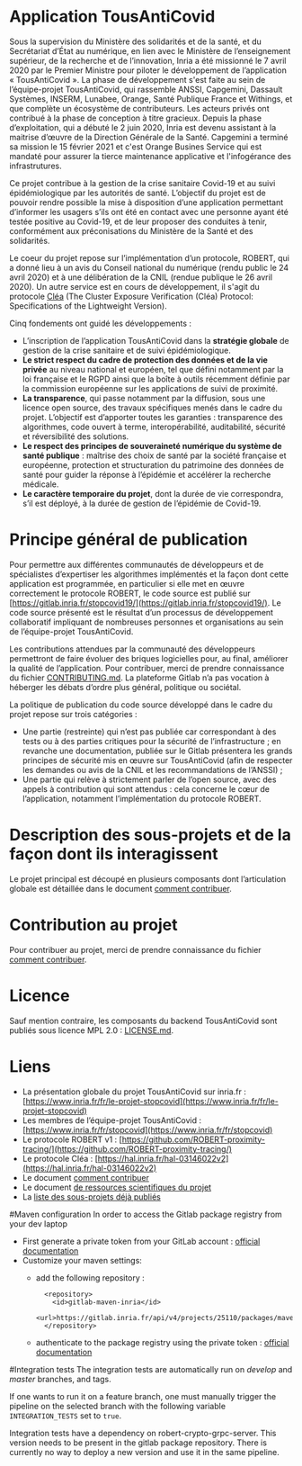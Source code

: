 # Application TousAntiCovid

Sous la supervision du Ministère des solidarités et de la santé, et du
Secrétariat d’État au numérique, en lien avec le Ministère de l’enseignement
supérieur, de la recherche et de l’innovation, Inria a été missionné le 7 avril
2020 par le Premier Ministre pour piloter le développement de l’application
« TousAntiCovid ». La phase de développement s'est faite au sein de
l’équipe-projet TousAntiCovid, qui rassemble ANSSI, Capgemini, Dassault
Systèmes, INSERM, Lunabee, Orange, Santé Publique France et Withings, et que
complète un écosystème de contributeurs. Les acteurs privés ont contribué à
la phase de conception à titre gracieux. Depuis la phase d’exploitation, qui
a débuté le 2 juin 2020, Inria est devenu assistant à la maitrise d’œuvre de
la Direction Générale de la Santé. Capgemini a terminé sa mission le 15
février 2021 et c'est Orange Busines Service qui est mandaté pour assurer la
tierce maintenance applicative et l'infogérance des infrastrutures.

Ce projet contribue à la gestion de la crise sanitaire Covid-19 et au suivi
épidémiologique par les autorités de santé. L’objectif du projet est de
pouvoir rendre possible la mise à disposition d’une application permettant
d’informer les usagers s’ils ont été en contact avec une personne ayant été
testée positive au Covid-19, et de leur proposer des conduites à tenir,
conformément aux préconisations du Ministère de la Santé et des solidarités.

Le coeur du projet repose sur l’implémentation d’un protocole, ROBERT, qui a
donné lieu à un avis du Conseil national du numérique (rendu public le 24
avril 2020) et à une délibération de la CNIL (rendue publique le 26 avril
2020). Un autre service est en cours de développement, il s'agit du protocole
[Cléa](https://hal.inria.fr/hal-03146022v2) (The Cluster Exposure
Verification (Cléa) Protocol: Specifications of the Lightweight Version).

Cinq fondements ont guidé les développements : 
* L’inscription de l’application TousAntiCovid dans la **stratégie globale** de gestion de la crise sanitaire et de suivi épidémiologique. 
* **Le strict respect du cadre de protection des données et de la vie privée** au niveau national et européen, tel que défini notamment par la loi française et le RGPD ainsi que la boîte à outils récemment définie par la commission européenne sur les applications de suivi de proximité. 
* **La transparence**, qui passe notamment par la diffusion, sous une licence open source, des travaux spécifiques menés dans le cadre du projet. L’objectif est d’apporter toutes les garanties : transparence des algorithmes, code ouvert à terme, interopérabilité, auditabilité, sécurité et réversibilité des solutions. 
* **Le respect des principes de souveraineté numérique du système de santé publique** : maîtrise des choix de santé par la société française et européenne, protection et structuration du patrimoine des données de santé pour guider la réponse à l’épidémie et accélérer la recherche médicale. 
* **Le caractère temporaire du projet**, dont la durée de vie correspondra, s’il est déployé, à la durée de gestion de l’épidémie de Covid-19.


# Principe général de publication 

Pour permettre aux différentes communautés de développeurs et de spécialistes
d’expertiser les algorithmes implémentés et la façon dont cette application
est programmée, en particulier si elle met en œuvre correctement le protocole
ROBERT, le code source est publié sur
[https://gitlab.inria.fr/stopcovid19/](https://gitlab.inria.fr/stopcovid19/).
Le code source présenté est le résultat d’un processus de développement
collaboratif impliquant de nombreuses personnes et organisations au sein de
l’équipe-projet TousAntiCovid.

Les contributions attendues par la communauté des développeurs permettront de
faire évoluer des briques logicielles pour, au final, améliorer la qualité de
l’application. Pour contribuer, merci de prendre connaissance du fichier
[CONTRIBUTING.md](CONTRIBUTING.md). La plateforme Gitlab n’a pas vocation à
héberger les débats d’ordre plus général, politique ou sociétal.

La politique de publication du code source développé dans le cadre du projet repose sur trois catégories :
* Une partie (restreinte) qui n’est pas publiée car correspondant à des tests ou à des parties critiques pour la sécurité de l’infrastructure ; en revanche une documentation, publiée sur le Gitlab présentera les grands principes de sécurité mis en œuvre sur TousAntiCovid (afin de respecter les demandes ou avis de la CNIL et les recommandations de l’ANSSI) ;  
* Une partie qui relève à strictement parler de l’open source, avec des appels à contribution qui sont attendus : cela concerne le cœur de l’application, notamment l’implémentation du protocole ROBERT.

# Description des sous-projets et de la façon dont ils interagissent

Le projet principal est découpé en plusieurs composants dont
l’articulation globale est détaillée dans le document
[comment contribuer](CONTRIBUTING.md).

# Contribution au projet

Pour contribuer au projet, merci de prendre connaissance du fichier [comment contribuer](CONTRIBUTING.md).

# Licence

Sauf mention contraire, les composants du backend TousAntiCovid sont publiés sous licence MPL 2.0 : [LICENSE.md](LICENSE.md).

# Liens
* La présentation globale du projet TousAntiCovid sur inria.fr : [https://www.inria.fr/fr/le-projet-stopcovid](https://www.inria.fr/fr/le-projet-stopcovid)
* Les membres de l’équipe-projet TousAntiCovid : [https://www.inria.fr/fr/stopcovid](https://www.inria.fr/fr/stopcovid)
* Le protocole ROBERT v1 : [https://github.com/ROBERT-proximity-tracing/](https://github.com/ROBERT-proximity-tracing/)
* Le protocole Cléa : [https://hal.inria.fr/hal-03146022v2](https://hal.inria.fr/hal-03146022v2)
* Le document [comment contribuer](CONTRIBUTING.md)
* Le document [de ressources scientifiques du projet](SCIENTIFIC_RESOURCES.md)
* La [liste des sous-projets déjà publiés](https://gitlab.inria.fr/stopcovid19)


#Maven configuration
In order to access the Gitlab package registry from your dev laptop
* First generate a private token from your GitLab account : [official documentation](https://docs.gitlab.com/ee/user/profile/personal_access_tokens.html#creating-a-personal-access-token)
* Customize your maven settings: 
    * add the following repository :

            <repository>
              <id>gitlab-maven-inria</id>
              <url>https://gitlab.inria.fr/api/v4/projects/25110/packages/maven</url>
            </repository>
      
    * authenticate to the package registry using the private token : [official documentation](https://docs.gitlab.com/ee/user/packages/maven_repository/#authenticate-to-the-package-registry-with-maven) 

#Integration tests
The integration tests are automatically run on *develop* and *master* branches, and tags.

If one wants to run it on a feature branch, one must manually trigger the pipeline on the selected branch with the 
following variable `INTEGRATION_TESTS` set to `true`.

Integration tests have a dependency on robert-crypto-grpc-server. This version needs to be present in the gitlab package 
repository. There is currently no way to deploy a new version and use it in the same pipeline.